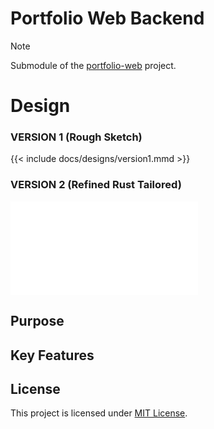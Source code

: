 # Portfolio Web Backend

> [!NOTE]
> Submodule of the [portfolio-web](https://github.com/Supermarcel10/portfolio-web) project.

# Design
### VERSION 1 (Rough Sketch)
{{< include docs/designs/version1.mmd >}}

### VERSION 2 (Refined Rust Tailored)
![verison2](docs/designs/version2.mmd)

## Purpose

<!-- TODO: Update Key Features -->

## Key Features

<!-- TODO: Update Key Features -->

## License

This project is licensed under [MIT License](https://github.com/Supermarcel10/portfolio-web/blob/main/LICENSE).
